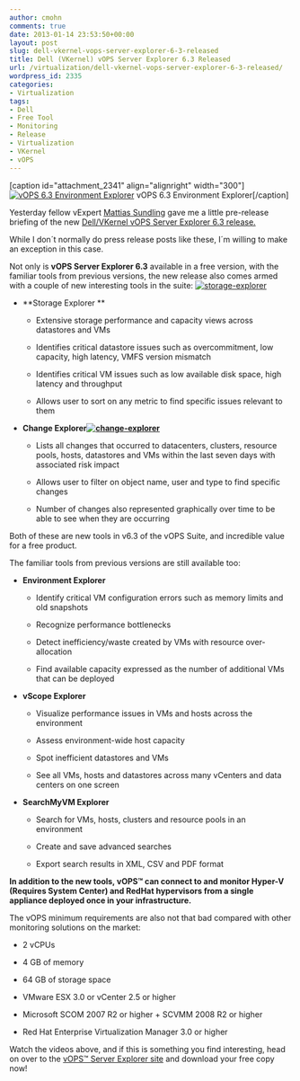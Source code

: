 ```yaml
---
author: cmohn
comments: true
date: 2013-01-14 23:53:50+00:00
layout: post
slug: dell-vkernel-vops-server-explorer-6-3-released
title: Dell (VKernel) vOPS Server Explorer 6.3 Released
url: /virtualization/dell-vkernel-vops-server-explorer-6-3-released/
wordpress_id: 2335
categories:
- Virtualization
tags:
- Dell
- Free Tool
- Monitoring
- Release
- Virtualization
- VKernel
- vOPS
---
```


[caption id="attachment_2341" align="alignright" width="300"][![vOPS 6.3 Environment Explorer](http://vninja.net/wordpress/wp-content/uploads/2013/01/environment-explorer-300x216.png)](http://vninja.net/wordpress/wp-content/uploads/2013/01/environment-explorer.png) vOPS 6.3 Environment Explorer[/caption]

Yesterday fellow vExpert [Mattias Sundling](http://twitter.com/msundling) gave me a little pre-release briefing of the new [Dell/VKernel vOPS Server Explorer 6.3 release.](http://www.vkernel.com/products/server-explorer/overview)

While I don´t normally do press release posts like these, I´m willing to make an exception in this case.

Not only is **vOPS Server Explorer 6.3** available in a free version, with the familiar tools from previous versions, the new release also comes armed with a couple of new interesting tools in the suite:
[![storage-explorer](http://vninja.net/wordpress/wp-content/uploads/2013/01/storage-explorer-150x150.png)](http://vninja.net/wordpress/wp-content/uploads/2013/01/storage-explorer.png)



	
  * **Storage Explorer **

	
    * Extensive storage performance and capacity views across datastores and VMs

	
    * Identifies critical datastore issues such as overcommitment, low capacity, high latency, VMFS version mismatch

	
    * Identifies critical VM issues such as low available disk space, high latency and throughput

	
    * Allows user to sort on any metric to find specific issues relevant to them









	
  * **Change Explorer[![change-explorer](http://vninja.net/wordpress/wp-content/uploads/2013/01/change-explorer-150x150.png)](http://vninja.net/wordpress/wp-content/uploads/2013/01/change-explorer.png)**

	
    * Lists all changes that occurred to datacenters, clusters, resource pools, hosts, datastores and VMs within the last seven days with associated risk impact

	
    * Allows user to filter on object name, user and type to find specific changes

	
    * Number of changes also represented graphically over time to be able to see when they are occurring







Both of these are new tools in v6.3 of the vOPS Suite, and incredible value for a free product.

The familiar tools from previous versions are still available too:



	
  * **Environment Explorer**

	
    * Identify critical VM configuration errors such as memory limits and old snapshots

	
    * Recognize performance bottlenecks

	
    * Detect inefficiency/waste created by VMs with resource over-allocation

	
    * Find available capacity expressed as the number of additional VMs that can be deployed









	
  * **vScope Explorer**

	
    * Visualize performance issues in VMs and hosts across the environment

	
    * Assess environment-wide host capacity

	
    * Spot inefficient datastores and VMs

	
    * See all VMs, hosts and datastores across many vCenters and data centers on one screen









	
  * **SearchMyVM Explorer**

	
    * Search for VMs, hosts, clusters and resource pools in an environment

	
    * Create and save advanced searches

	
    * Export search results in XML, CSV and PDF format









**In addition to the new tools, vOPS™ can connect to and monitor Hyper-V (Requires System Center) and RedHat hypervisors from a single appliance deployed once in your infrastructure.**

The vOPS minimum requirements are also not that bad compared with other monitoring solutions on the market:



	
  * 2 vCPUs

	
  * 4 GB of memory

	
  * 64 GB of storage space

	
  * VMware ESX 3.0 or vCenter 2.5 or higher

	
  * Microsoft SCOM 2007 R2 or higher + SCVMM 2008 R2 or higher

	
  * Red Hat Enterprise Virtualization Manager 3.0 or higher


Watch the videos above, and if this is something you find interesting, head on over to the [vOPS™ Server Explorer site](http://www.vkernel.com/products/server-explorer/overview) and download your free copy now!
